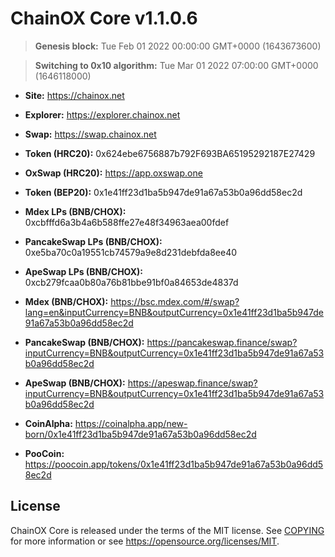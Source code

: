ChainOX Core v1.1.0.6
===============================

> **Genesis block:**
> Tue Feb 01 2022 00:00:00 GMT+0000 (1643673600)

> **Switching to 0x10 algorithm:**
> Tue Mar 01 2022 07:00:00 GMT+0000 (1646118000)

- **Site:** https://chainox.net
- **Explorer:** https://explorer.chainox.net
- **Swap:** https://swap.chainox.net

- **Token (HRC20):** 0x624ebe6756887b792F693BA65195292187E27429
- **OxSwap (HRC20):** https://app.oxswap.one

- **Token (BEP20):** 0x1e41ff23d1ba5b947de91a67a53b0a96dd58ec2d
- **Mdex LPs (BNB/CHOX):** 0xcbfffd6a3b4a6b588ffe27e48f34963aea00fdef
- **PancakeSwap LPs (BNB/CHOX):** 0xe5ba70c0a19551cb74579a9e8d231debfda8ee40
- **ApeSwap LPs (BNB/CHOX):** 0xcb279fcaa0b80a76b81bbe91bf0a84653de4837d
- **Mdex (BNB/CHOX):** https://bsc.mdex.com/#/swap?lang=en&inputCurrency=BNB&outputCurrency=0x1e41ff23d1ba5b947de91a67a53b0a96dd58ec2d
- **PancakeSwap (BNB/CHOX):** https://pancakeswap.finance/swap?inputCurrency=BNB&outputCurrency=0x1e41ff23d1ba5b947de91a67a53b0a96dd58ec2d
- **ApeSwap (BNB/CHOX):** https://apeswap.finance/swap?inputCurrency=BNB&outputCurrency=0x1e41ff23d1ba5b947de91a67a53b0a96dd58ec2d
- **CoinAlpha:** https://coinalpha.app/new-born/0x1e41ff23d1ba5b947de91a67a53b0a96dd58ec2d
- **PooCoin:** https://poocoin.app/tokens/0x1e41ff23d1ba5b947de91a67a53b0a96dd58ec2d

License
-------

ChainOX Core is released under the terms of the MIT license. See [COPYING](COPYING) for more
information or see https://opensource.org/licenses/MIT.
